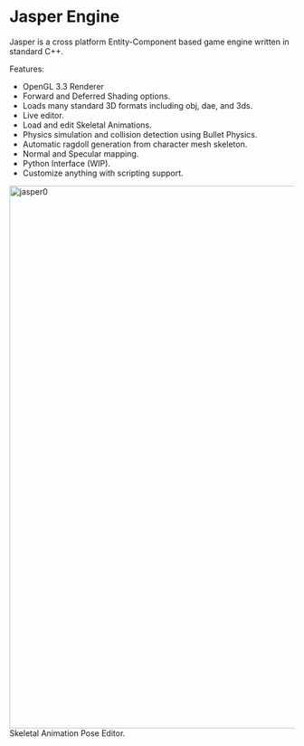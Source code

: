 # Jasper Engine

Jasper is a cross platform Entity-Component based game engine written in standard C++.

Features:
* OpenGL 3.3 Renderer
* Forward and Deferred Shading options.
* Loads many standard 3D formats including obj, dae, and 3ds.
* Live editor.
* Load and edit Skeletal Animations.
* Physics simulation and collision detection using Bullet Physics.
* Automatic ragdoll generation from character mesh skeleton.
* Normal and Specular mapping.
* Python Interface (WIP).
* Customize anything with scripting support.

<img width="959" alt="jasper0" src="https://cloud.githubusercontent.com/assets/420803/25712223/1341922c-30bf-11e7-929d-cb351d158202.png">
Skeletal Animation Pose Editor.

